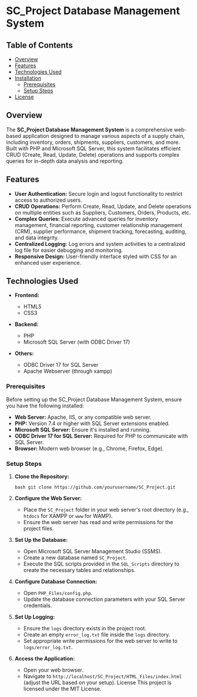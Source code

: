 # SC_Project Database Management System

## Table of Contents

- [Overview](#overview)
- [Features](#features)
- [Technologies Used](#technologies-used)
- [Installation](#installation)
  - [Prerequisites](#prerequisites)
  - [Setup Steps](#setup-steps)
- [License](#license)

## Overview

The **SC_Project Database Management System** is a comprehensive web-based application designed to manage various aspects of a supply chain, including inventory, orders, shipments, suppliers, customers, and more. Built with PHP and Microsoft SQL Server, this system facilitates efficient CRUD (Create, Read, Update, Delete) operations and supports complex queries for in-depth data analysis and reporting.

## Features

- **User Authentication:** Secure login and logout functionality to restrict access to authorized users.
- **CRUD Operations:** Perform Create, Read, Update, and Delete operations on multiple entities such as Suppliers, Customers, Orders, Products, etc.
- **Complex Queries:** Execute advanced queries for inventory management, financial reporting, customer relationship management (CRM), supplier performance, shipment tracking, forecasting, auditing, and data integrity.
- **Centralized Logging:** Log errors and system activities to a centralized log file for easier debugging and monitoring.
- **Responsive Design:** User-friendly interface styled with CSS for an enhanced user experience.

## Technologies Used

- **Frontend:**
  - HTML5
  - CSS3

- **Backend:**
  - PHP
  - Microsoft SQL Server (with ODBC Driver 17)

- **Others:**
  - ODBC Driver 17 for SQL Server
  - Apache Webserver (through xampp)

### Prerequisites

Before setting up the SC_Project Database Management System, ensure you have the following installed:

- **Web Server:** Apache, IIS, or any compatible web server.
- **PHP:** Version 7.4 or higher with SQL Server extensions enabled.
- **Microsoft SQL Server:** Ensure it's installed and running.
- **ODBC Driver 17 for SQL Server:** Required for PHP to communicate with SQL Server.
- **Browser:** Modern web browser (e.g., Chrome, Firefox, Edge).


### Setup Steps

1. **Clone the Repository:**

   `bash
   git clone https://github.com/yourusername/SC_Project.git `

1.  **Configure the Web Server:**

    -   Place the `SC_Project` folder in your web server's root directory (e.g., `htdocs` for XAMPP or `www` for WAMP).
    -   Ensure the web server has read and write permissions for the project files.
2.  **Set Up the Database:**

    -   Open Microsoft SQL Server Management Studio (SSMS).
    -   Create a new database named `SC_Project`.
    -   Execute the SQL scripts provided in the `SQL_Scripts` directory to create the necessary tables and relationships.
3.  **Configure Database Connection:**

    -   Open `PHP_Files/config.php`.
    -   Update the database connection parameters with your SQL Server credentials.

4.  **Set Up Logging:**

    -   Ensure the `logs` directory exists in the project root.
    -   Create an empty `error_log.txt` file inside the `logs` directory.
    -   Set appropriate write permissions for the web server to write to `logs/error_log.txt`.
5.  **Access the Application:**

    -   Open your web browser.
    -   Navigate to `http://localhost/SC_Project/HTML_Files/index.html` (adjust the URL based on your setup).
License
This project is licensed under the MIT License.

